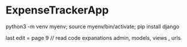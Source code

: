 # ExpenseTrackerApp

python3 -m venv myenv; source myenv/bin/activate; pip install django   


last edit = page 9 // read code expanations admin, models, views , urls 